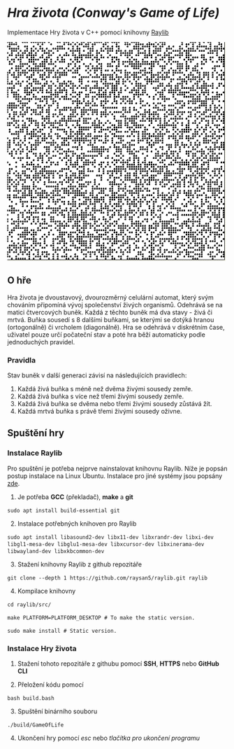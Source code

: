 # *Hra života (Conway's Game of Life)*
Implementace Hry života v C++ pomocí knihovny [Raylib](https://www.raylib.com/)

![Ukázka hry života](assets/Conway.gif)

## **O hře**
Hra života je dvoustavový, dvourozměrný celulární automat, který svým chováním připomíná vývoj společenství živých organismů. 
Odehrává se na matici čtvercových buněk. Každá z těchto buněk má dva stavy - živá či mrtvá. Buňka sousedí s 8 dalšími buňkami, 
se kterými se dotýká hranou (ortogonálně) či vrcholem (diagonálně). Hra se odehrává v diskrétním čase, uživatel pouze určí počateční stav
a poté hra běží automaticky podle jednoduchých pravidel.

### **Pravidla**    
Stav buněk v další generaci závisí na následujících pravidlech:
1. Každá živá buňka s méně než dvěma živými sousedy zemře.
2. Každá živá buňka s více než třemi živými sousedy zemře.
3. Každá živá buňka se dvěma nebo třemi živými sousedy zůstává žít.
4. Každá mrtvá buňka s právě třemi živými sousedy oživne.

## **Spuštění hry**

### **Instalace Raylib**
Pro spuštění je potřeba nejprve nainstalovat knihovnu Raylib. Níže je popsán postup instalace na Linux Ubuntu. Instalace pro jiné systémy jsou popsány [zde](https://github.com/raysan5/raylib).

1. Je potřeba **GCC** (překladač), **make** a **git** 
```
sudo apt install build-essential git
```

2. Instalace potřebných knihoven pro Raylib
```
sudo apt install libasound2-dev libx11-dev libxrandr-dev libxi-dev libgl1-mesa-dev libglu1-mesa-dev libxcursor-dev libxinerama-dev libwayland-dev libxkbcommon-dev
```

3. Stažení knihovny Raylib z github repozitáře
```
git clone --depth 1 https://github.com/raysan5/raylib.git raylib
```

4. Kompilace knihovny
```
cd raylib/src/
```
```
make PLATFORM=PLATFORM_DESKTOP # To make the static version.
```
```
sudo make install # Static version.
```

### Instalace Hry života

1. Stažení tohoto repozitáře z githubu pomocí **SSH**, **HTTPS** nebo **GitHub CLI**

2. Přeložení kódu pomocí
```
bash build.bash
```

3. Spuštění binárního souboru 
```
./build/GameOfLife 
```

4. Ukončení hry pomocí *esc* nebo *tlačítka pro ukončení programu*